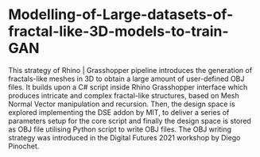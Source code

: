 # Modelling-of-Large-datasets-of-fractal-like-3D-models-to-train-GAN
This strategy of Rhino | Grasshopper pipeline introduces the generation of fractals-like meshes in 3D to obtain a large amount of user-defined OBJ files. It builds upon a C# script inside Rhino Grasshopper interface which produces intricate and complex fractal-like structures, based on Mesh Normal Vector manipulation and recursion. Then, the design space is explored implementing the DSE addon by MIT, to deliver a series of parameters setup for the core script and finally the design space is stored as OBJ file utilising Python script to write OBJ files. The OBJ writing strategy was introduced in the Digital Futures 2021 workshop by Diego Pinochet. 
